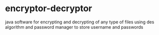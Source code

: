 # encryptor-decryptor
java software for encrypting and decrypting of any type of files using des algorithm and password manager to store username and passwords 
